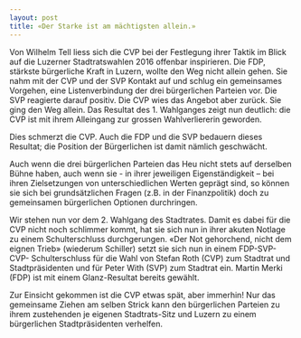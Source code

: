 ```yaml
---
layout: post
title: «Der Starke ist am mächtigsten allein.»
---
```


Von Wilhelm Tell liess sich die CVP bei der Festlegung ihrer Taktik im Blick auf die Luzerner Stadtratswahlen 2016 offenbar inspirieren. Die FDP, stärkste bürgerliche Kraft in Luzern, wollte den Weg nicht allein gehen. Sie nahm mit der CVP und der SVP Kontakt auf und schlug ein gemeinsames Vorgehen, eine Listenverbindung der drei bürgerlichen Parteien vor. Die SVP reagierte darauf positiv. Die CVP wies das Angebot aber zurück. Sie ging den Weg allein. Das Resultat des 1. Wahlganges zeigt nun deutlich: die CVP ist mit ihrem Alleingang zur grossen Wahlverliererin geworden.

Dies schmerzt die CVP. Auch die FDP und die SVP bedauern dieses Resultat; die Position der Bürgerlichen ist damit nämlich geschwächt.

Auch wenn die drei bürgerlichen Parteien das Heu nicht stets auf derselben Bühne haben, auch wenn sie - in ihrer jeweiligen Eigenständigkeit – bei ihren Zielsetzungen von unterschiedlichen Werten geprägt sind, so können sie sich bei grundsätzlichen Fragen (z.B. in der Finanzpolitik) doch zu gemeinsamen bürgerlichen Optionen durchringen. 

Wir stehen nun vor dem 2. Wahlgang des Stadtrates. Damit es dabei für die CVP nicht noch schlimmer kommt, hat sie sich nun in ihrer akuten Notlage zu einem Schulterschluss durchgerungen. «Der Not gehorchend, nicht dem eignen Trieb» (wiederum Schiller) setzt sie sich nun in einem FDP-SVP-CVP- Schulterschluss für die Wahl von Stefan Roth (CVP) zum Stadtrat und Stadtpräsidenten und für Peter With (SVP) zum Stadtrat ein. Martin Merki (FDP) ist mit einem Glanz-Resultat bereits gewählt. 

Zur Einsicht gekommen ist die CVP etwas spät, aber immerhin!
Nur das gemeinsame Ziehen am selben Strick kann den bürgerlichen Parteien zu ihrem zustehenden je eigenen Stadtrats-Sitz und Luzern zu einem bürgerlichen Stadtpräsidenten verhelfen.